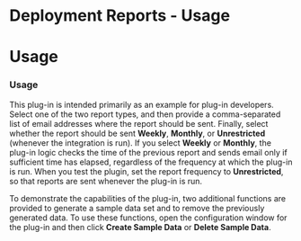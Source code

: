 
Deployment Reports - Usage
==========================

# Usage


### Usage




This plug-in is intended primarily as an example for plug-in developers. Select one of the two report
types, and then provide a comma-separated list of email addresses where the report should be sent. Finally, select
whether the report should be sent **Weekly**, **Monthly**, or **Unrestricted** (whenever the integration is run). If you
select **Weekly** or **Monthly**, the plug-in logic checks the time of the previous report and sends email only if
sufficient time has elapsed, regardless of the frequency at which the plug-in is run. When you test the plugin, set the
report frequency to **Unrestricted**, so that reports are sent whenever the plug-in is run.

To demonstrate the
capabilities of the plug-in, two additional functions are provided to generate a sample data set and to remove the
previously generated data. To use these functions, open the configuration window for the plug-in and then click **Create
Sample Data** or **Delete Sample Data**.

